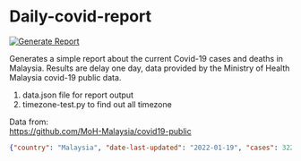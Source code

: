 # Daily-covid-report
[![Generate Report](https://github.com/yapkhaichuen/daily-covid-report/actions/workflows/generate-report.yml/badge.svg)](https://github.com/yapkhaichuen/daily-covid-report/actions/workflows/generate-report.yml)

Generates a simple report about the current Covid-19 cases and deaths in Malaysia.
Results are delay one day, data provided by 
the Ministry of Health Malaysia covid-19 public data.

1. data.json file for report output
2. timezone-test.py to find out all timezone

Data from: <br>
https://github.com/MoH-Malaysia/covid19-public

<!-- MARKDOWN-AUTO-DOCS:START (CODE:src=https://raw.githubusercontent.com/yapkhaichuen/daily-covid-report/main/data.json) -->
<!-- The below code snippet is automatically added from https://raw.githubusercontent.com/yapkhaichuen/daily-covid-report/main/data.json -->
```json
{"country": "Malaysia", "date-last-updated": "2022-01-19", "cases": 3229, "death": 13, "generated": "2022-01-20 11:10:36.988710+08:00"}
```
<!-- MARKDOWN-AUTO-DOCS:END -->

<!-- MARKDOWN-AUTO-DOCS:START (JSON_TO_HTML_TABLE:src=data.json) -->
<!-- MARKDOWN-AUTO-DOCS:END -->
